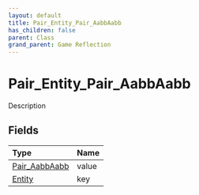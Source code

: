 ```yaml
---
layout: default
title: Pair_Entity_Pair_AabbAabb
has_children: false
parent: Class
grand_parent: Game Reflection
---
```

# Pair_Entity_Pair_AabbAabb
Description 

## Fields

| Type | Name |
|:----------|:--------------|
| [Pair_AabbAabb](/riftbreaker-wiki/docs/game-reflection/classes/pair__aabb_aabb/) | value |
| [Entity](/riftbreaker-wiki/docs/game-reflection/classes/entity/) | key |

